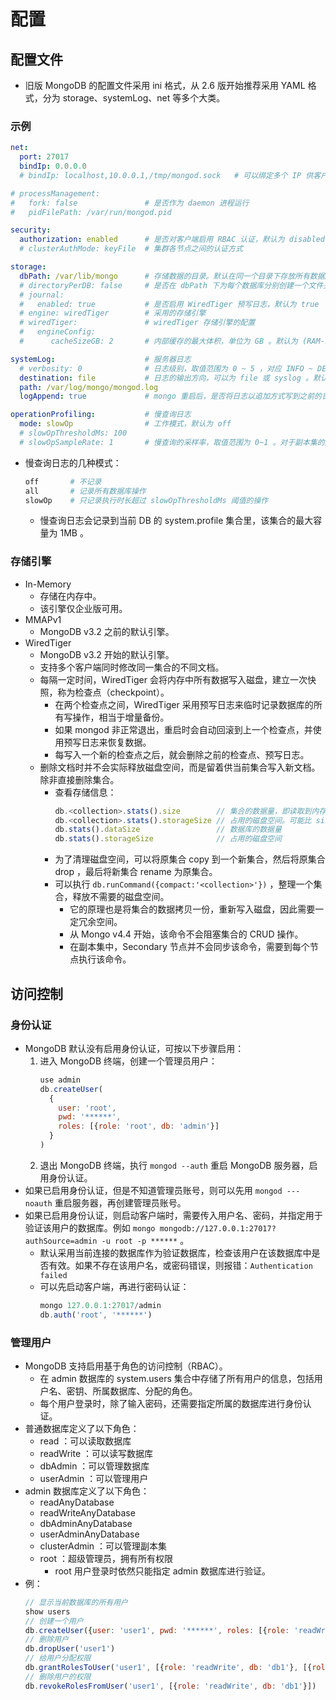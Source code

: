 # 配置

## 配置文件

- 旧版 MongoDB 的配置文件采用 ini 格式，从 2.6 版开始推荐采用 YAML 格式，分为 storage、systemLog、net 等多个大类。

### 示例

```yml
net:
  port: 27017
  bindIp: 0.0.0.0
  # bindIp: localhost,10.0.0.1,/tmp/mongod.sock   # 可以绑定多个 IP 供客户端访问

# processManagement:
#   fork: false               # 是否作为 daemon 进程运行
#   pidFilePath: /var/run/mongod.pid

security:
  authorization: enabled      # 是否对客户端启用 RBAC 认证，默认为 disabled
  # clusterAuthMode: keyFile  # 集群各节点之间的认证方式

storage:
  dbPath: /var/lib/mongo      # 存储数据的目录。默认在同一个目录下存放所有数据库的各个集合的 collection-xx.wt 和 index-xx.wt 文件
  # directoryPerDB: false     # 是否在 dbPath 下为每个数据库分别创建一个文件夹来存放数据文件。在 MongoDB 首次运行之后，不方便修改该配置参数
  # journal:
  #   enabled: true           # 是否启用 WiredTiger 预写日志，默认为 true
  # engine: wiredTiger        # 采用的存储引擎
  # wiredTiger:               # wiredTiger 存储引擎的配置
  #   engineConfig:
  #      cacheSizeGB: 2       # 内部缓存的最大体积，单位为 GB 。默认为 (RAM-1GB)*50% ，至少为 0.25GB

systemLog:                    # 服务器日志
  # verbosity: 0              # 日志级别，取值范围为 0 ~ 5 ，对应 INFO ~ DEBUG
  destination: file           # 日志的输出方向，可以为 file 或 syslog 。默认输出到 stdout
  path: /var/log/mongo/mongod.log
  logAppend: true             # mongo 重启后，是否将日志以追加方式写到之前的日志文件。默认为 false ，会备份之前你的日志文件，并创建新的日志文件

operationProfiling:           # 慢查询日志
  mode: slowOp                # 工作模式，默认为 off
  # slowOpThresholdMs: 100
  # slowOpSampleRate: 1       # 慢查询的采样率，取值范围为 0~1 。对于副本集的从节点，采样率总是 1
```
- 慢查询日志的几种模式：
  ```sh
  off       # 不记录
  all       # 记录所有数据库操作
  slowOp    # 只记录执行时长超过 slowOpThresholdMs 阈值的操作
  ```
  - 慢查询日志会记录到当前 DB 的 system.profile 集合里，该集合的最大容量为 1MB 。

### 存储引擎

- In-Memory
  - 存储在内存中。
  - 该引擎仅企业版可用。
- MMAPv1
  - MongoDB v3.2 之前的默认引擎。
- WiredTiger
  - MongoDB v3.2 开始的默认引擎。
  - 支持多个客户端同时修改同一集合的不同文档。
  - 每隔一定时间，WiredTiger 会将内存中所有数据写入磁盘，建立一次快照，称为检查点（checkpoint）。
    - 在两个检查点之间，WiredTiger 采用预写日志来临时记录数据库的所有写操作，相当于增量备份。
    - 如果 mongod 非正常退出，重启时会自动回滚到上一个检查点，并使用预写日志来恢复数据。
    - 每写入一个新的检查点之后，就会删除之前的检查点、预写日志。
  - 删除文档时并不会实际释放磁盘空间，而是留着供当前集合写入新文档。除非直接删除集合。
    - 查看存储信息：
      ```js
      db.<collection>.stats().size        // 集合的数据量，即读取到内存之后的体积，单位 bytes
      db.<collection>.stats().storageSize // 占用的磁盘空间。可能比 size 小，因为默认进行压缩。也可能比 size 大，因为删除的文档不会释放磁盘空间
      db.stats().dataSize                 // 数据库的数据量
      db.stats().storageSize              // 占用的磁盘空间
      ```
    - 为了清理磁盘空间，可以将原集合 copy 到一个新集合，然后将原集合 drop ，最后将新集合 rename 为原集合。
    - 可以执行 `db.runCommand({compact:'<collection>'})` ，整理一个集合，释放不需要的磁盘空间。
      - 它的原理也是将集合的数据拷贝一份，重新写入磁盘，因此需要一定冗余空间。
      - 从 Mongo v4.4 开始，该命令不会阻塞集合的 CRUD 操作。
      - 在副本集中，Secondary 节点并不会同步该命令，需要到每个节点执行该命令。

## 访问控制

### 身份认证

- MongoDB 默认没有启用身份认证，可按以下步骤启用：
  1. 进入 MongoDB 终端，创建一个管理员用户：
      ```js
      use admin
      db.createUser(
        {
          user: 'root',
          pwd: '******',
          roles: [{role: 'root', db: 'admin'}]
        }
      )
      ```
  2. 退出 MongoDB 终端，执行 `mongod --auth` 重启 MongoDB 服务器，启用身份认证。
- 如果已启用身份认证，但是不知道管理员账号，则可以先用 `mongod ---noauth` 重启服务器，再创建管理员账号。
- 如果已启用身份认证，则启动客户端时，需要传入用户名、密码，并指定用于验证该用户的数据库。例如 `mongo mongodb://127.0.0.1:27017?authSource=admin -u root -p ******` 。
  - 默认采用当前连接的数据库作为验证数据库，检查该用户在该数据库中是否有效。如果不存在该用户名，或密码错误，则报错：`Authentication failed`
  - 可以先启动客户端，再进行密码认证：
    ```js
    mongo 127.0.0.1:27017/admin
    db.auth('root', '******')
    ```

### 管理用户

- MongoDB 支持启用基于角色的访问控制（RBAC）。
  - 在 admin 数据库的 system.users 集合中存储了所有用户的信息，包括用户名、密钥、所属数据库、分配的角色。
  - 每个用户登录时，除了输入密码，还需要指定所属的数据库进行身份认证。
- 普通数据库定义了以下角色：
  - read ：可以读取数据库
  - readWrite ：可以读写数据库
  - dbAdmin ：可以管理数据库
  - userAdmin ：可以管理用户
- admin 数据库定义了以下角色：
  - readAnyDatabase
  - readWriteAnyDatabase
  - dbAdminAnyDatabase
  - userAdminAnyDatabase
  - clusterAdmin ：可以管理副本集
  - root ：超级管理员，拥有所有权限
    - root 用户登录时依然只能指定 admin 数据库进行验证。
- 例：
  ```js
  // 显示当前数据库的所有用户
  show users
  // 创建一个用户
  db.createUser({user: 'user1', pwd: '******', roles: [{role: 'readWrite', db: 'db1'}]})
  // 删除用户
  db.dropUser('user1')
  // 给用户分配权限
  db.grantRolesToUser('user1', [{role: 'readWrite', db: 'db1'}, [{role: 'read', db: 'db2'}])
  // 删除用户的权限
  db.revokeRolesFromUser('user1', [{role: 'readWrite', db: 'db1'}])
  ```
